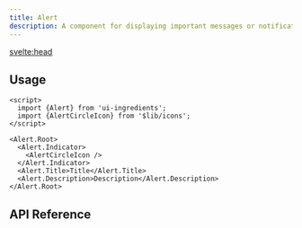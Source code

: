 ```yaml
---
title: Alert
description: A component for displaying important messages or notifications.
---
```


<script>
  import {AlertDemo} from '$lib/demo';
  import {Api} from '$lib/api';
  import Metadata from '$lib/metadata.svelte';
  import PageHeading from '$lib/page-heading.svelte';
</script>

<svelte:head>

  <title>UI Ingredients | {title}</title>
</svelte:head>

<Metadata title="{title}" description="{description}" />
<PageHeading title="{title}" description="{description}" />

<AlertDemo/>

## Usage

```svelte
<script>
  import {Alert} from 'ui-ingredients';
  import {AlertCircleIcon} from '$lib/icons';
</script>

<Alert.Root>
  <Alert.Indicator>
    <AlertCircleIcon />
  </Alert.Indicator>
  <Alert.Title>Title</Alert.Title>
  <Alert.Description>Description</Alert.Description>
</Alert.Root>
```

## API Reference

<Api id="alert" />
